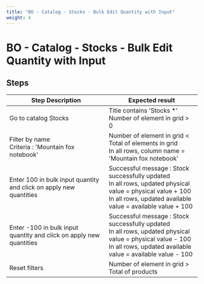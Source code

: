 ```yaml
---
title: "BO - Catalog - Stocks - Bulk Edit Quantity with Input"
weight: 4
---
```


# BO - Catalog - Stocks - Bulk Edit Quantity with Input
## Steps
| Step Description | Expected result |
| ----- | ----- |
| Go to catalog Stocks | Title contains 'Stocks *'<br>Number of element in grid > 0 |
| Filter by name<br>Criteria : 'Mountain fox notebook' | Number of element in grid < Total of elements in grid<br>In all rows, column name = 'Mountain fox notebook' |
| Enter 100 in bulk input quantity and click on apply new quantities | Successful message : Stock successfully updated<br>In all rows, updated physical value = physical value + 100<br>In all rows, updated available value = available value + 100 |
| Enter -100 in bulk input quantity and click on apply new quantities | Successful message : Stock successfully updated<br>In all rows, updated physical value = physical value - 100<br>In all rows, updated available value = available value - 100 |
| Reset filters | Number of element in grid > Total of products |
